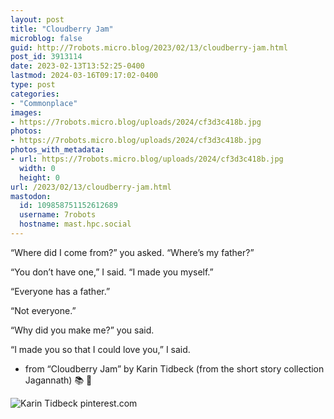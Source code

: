 ```yaml
---
layout: post
title: "Cloudberry Jam"
microblog: false
guid: http://7robots.micro.blog/2023/02/13/cloudberry-jam.html
post_id: 3913114
date: 2023-02-13T13:52:25-0400
lastmod: 2024-03-16T09:17:02-0400
type: post
categories:
- "Commonplace"
images:
- https://7robots.micro.blog/uploads/2024/cf3d3c418b.jpg
photos:
- https://7robots.micro.blog/uploads/2024/cf3d3c418b.jpg
photos_with_metadata:
- url: https://7robots.micro.blog/uploads/2024/cf3d3c418b.jpg
  width: 0
  height: 0
url: /2023/02/13/cloudberry-jam.html
mastodon:
  id: 109858751152612689
  username: 7robots
  hostname: mast.hpc.social
---
```

“Where did I come from?” you asked. “Where’s my father?”

“You don’t have one,” I said. “I made you myself.”

“Everyone has a father.”

“Not everyone.”

“Why did you make me?” you said.

“I made you so that I could love you,” I said.


- from “Cloudberry Jam” by Karin Tidbeck (from the short story collection Jagannath)  📚 💬

![Karin Tidbeck pinterest.com](https://7robots.micro.blog/uploads/2024/cf3d3c418b.jpg "Karin Tidbeck pinterest.com")

 
